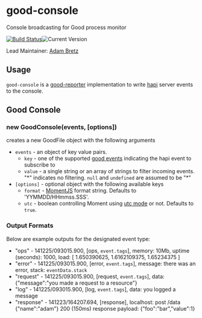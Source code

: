 # good-console

Console broadcasting for Good process monitor

[![Build Status](https://travis-ci.org/hapijs/good-console.svg?branch=master)](http://travis-ci.org/hapijs/good-console)![Current Version](https://img.shields.io/npm/v/good-console.svg)

Lead Maintainer: [Adam Bretz](https://github.com/arb)

## Usage

`good-console` is a [good-reporter](https://github.com/hapijs/good-reporter) implementation to write [hapi](http://hapijs.com/) server events to the console.

## Good Console
### new GoodConsole(events, [options])
creates a new GoodFile object with the following arguments

- `events` - an object of key value pairs.
	- `key` - one of the supported [good events](https://github.com/hapijs/good) indicating the hapi event to subscribe to
	- `value` - a single string or an array of strings to filter incoming events. "\*" indicates no filtering. `null` and `undefined` are assumed to be "\*"
- `[options]` - optional object with the following available keys
	- `format` - [MomentJS](http://momentjs.com/docs/#/displaying/format/) format string. Defaults to 'YYMMDD/HHmmss.SSS'.
	- `utc` - boolean controlling Moment using [utc mode](http://momentjs.com/docs/#/parsing/utc/) or not. Defaults to `true`.

### Output Formats

Below are example outputs for the designated event type:

- "ops" - 141225/093015.900, [ops, `event.tags`], memory: 10Mb, uptime (seconds): 1000, load: [ 1.650390625, 1.6162109375, 1.65234375 ]
- "error" - 141225/093015.900, [error, `event.tags`], message: there was an error, stack: `eventData.stack`
- "request" - 141225/093015.900, [request, `event.tags`], data: {"message":"you made a request to a resource"}
- "log" - 141225/093015.900, [log, `event.tags`], data: you logged a message
- "response" - 141223/164207.694, [response], localhost: post /data {"name":"adam"} 200 (150ms) response payload: {"foo":"bar","value":1}
